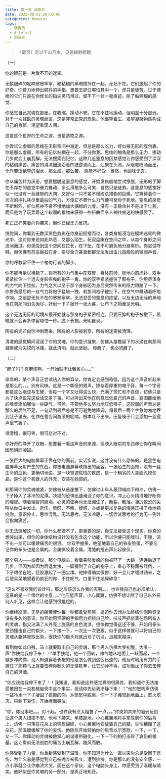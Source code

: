 ```yaml
---
title: 第一章 调查员
date: 2023-09-02 20:00:00
categories: Remains
tags:
  - 调查员
  - Artefact
  - 创造者
---
```


<!-- # 第一章 调查员 -->

> （扉页）走过千山万水，见遍螭魅魍魉

<!-- more -->

（一）

你的眼前是一片散不开的迷雾。

无数细碎的呢喃窸窸窣窣，和粘稠的黑暗搅拌在一起，无处不在。它们激起了你的好奇。你费力地伸出颤抖的手指，想要去抓住哪怕其中一个，却只是徒劳。过于缥缈的它们只是在你修长的指尖灵巧滑过，留不下一丝一毫痕迹，除了黏糊糊的感觉。

<!-- # 创造者意识刚刚恢复时也是一模一样的感觉 -->

你感觉自己灵魂在膨胀，在收缩，躁动不安。它在不住地躁动，但明显十分虚弱。对于一块残缺的灵魂而言，这是非常正常的现象。他渴望着生，渴望凝聚物质构成自己的身躯，渴望重现人间。

这是这个世界的生命之源，也是造物之源。

 <!-- # 创造者对 Remains 世界起源的暗示 -->

你尝试让虚弱的思维在无形空间中游走，但总是那么吃力，好似被无形的膜包裹。你是那么虚弱，所有的记忆粘稠在一起，不分你我。思维的触角是那么无力，挪动几步就会土崩瓦解。无法搜索到记忆。这种几近窒息的囚禁感觉让你感受到了深深的粘稠痛苦。痛苦的涓涓细流沿着四肢逆流而上，汇聚在头颅，从眼眶喷涌而出，化作苦涩绝望的泪水，那么咸，那么苦。
感觉不好受，当然，也回味无穷。

你从痛苦转为厌恶，想要摆脱这窒息的感觉，开始发疯般地尝试挣脱，无形的手脚在不存在的虚空中奋力舞动，多么滑稽多么可笑，自然只是徒劳。这窒息的感觉好似一张没有一丝缝隙的大网，又好似一只不紧不慢绞杀猎物的巨蟒。它等待着你一次次的挣扎耗尽里最后的气力，方便它不费什么力气便可至你于死地。窒息的感觉不断剧烈，好似死神不紧不慢地加大捆绑的力度。没有一击毙命并不是出于仁慈，而只是为了玩弄着这个软弱的猎物来获得一些扭曲但令人神往痴迷的快感罢了。

死亡正狞笑着向你袭来，但你已经无力反抗。

恍惚间，你看到无数深黑色剪影在你身前摇摆而过，各类身躯浸泡在模糊迷软的微光中，这对你来说如此熟悉，又那么陌生。死寂盘踞在空间之中，从每个身影之间流淌而过。你感受到这个空间在拉长，在下坠，在不可避免地分崩离析。你尝试呼喊，但仿佛有前进磐石在身，拼尽全力甚至都都无法发出虫儿振翅般的微弱声音。

<!-- # ‘你’的灵魂本来就源自 Artefact(更确切的说是‘我’的)，自然具有模糊的记忆 -->

你的呼救留不住一个匆匆行者的脚步。

你不能再坐以待毙了。将所有的力气集中在双臂，身体前倾，猛地向前虎扑，双手紧紧扯住一个远去身影摇曳的袍子一角。你的双手紧紧握住了那袍子，你用尽浑身的力气向下拉扯，力气之大以至于那个身影因为身后突然传来的阻力踉跄了一下。你拼劲最后的一丝气力将袍子猛地一拽，刹那间袍子被扯下，在空气中舞动着呼啦作响。之前那无处不在的窸窸窣窣，无法忍受的窒息和绝望，以及无边无际的黑暗也在刹那间消失殆尽，好似一下子掀开一张大幕，让布下之物重见光明。

这个无边无际的幻境从最开始就与那身袍子紧密相连。只要压抑的袍子被撤下，黑暗就不会再多停留哪怕一秒。脱下长袍，光明自现。

所有的光芒向你冲刺而来，所有的人影被刺穿，所有的迷雾被清理。

<!-- # 这个穿着袍子的身影可以理解为为 Artefact，因为可以说他受困于自己创造的痛苦之中。Artefact 的形象设计是穿着教袍的，暗示着拘束和压抑 -->

清澈的感觉瞬间浸润了你的灵魂。你的意识凝聚，仿佛从屋檐留下的水滴在刹那间凝聚成为尖锐的冰锥，就此清明，就此坚挺。
你醒了，也必须醒了。

（二）

“醒了吗？真麻烦啊，一开始就不让我省心。。。”

<!-- # ‘你’在开头时趁 Deffy 袭击天堂总部逃出了 Artefact 的实验室。  -->

<!-- # 电脑天使——Artefact 出场 -->

痒痒的，某个声音正尝试钻入你的耳朵。你肯定会感到奇怪，因为这个声音听起来是那么的。。。别有风味。这是一个嘶哑的男声，掺杂着厚重的电子音，每一个字音都是这么艰涩与生硬，但每一个字又吐得这么快，充满了慌忙和不自信，仿佛只是为了快点说完这些话交差了事。可以听出来他在刻意压低自己的声音，妄图能给他的嗓音添加哪怕一些硬气。可怜，不管他多么努力地压低嗓子，这软弱的声音总是那么的后气不足，一句话到最后总是不可避免地降调，将最后一两个字急匆匆地吞到肚子里去，化作在唇齿间游荡的呢喃，根本吐不出来。压低嗓子只会添加一丝瓮声瓮气罢了。

很滑稽，很可笑，很可悲对不对。

你好奇的睁开了双眼，想要看一看这声音的来源，但映入眼帘的东西却让你在瞬间因恐惧而凝固。

一张巨大的电脑屏幕正靠在你的面前。实话实说，这并没有什么恐怖的。是黑色电脑屏幕反射产生的东西，你被电脑屏幕映照出的面容。一张陌生的面颊，没有一丝生命的血色，更确切地说，是一块锈迹斑斑的铁皮，是一个粗劣的人类面孔模仿品，是你这个机器人的外壳，安装在脸部的。

<!-- # 创造者的打趣 -->

刹那间你的灵魂缩紧，仿佛被从悬崖推下，仿佛过山车从最顶端向下俯冲，仿佛一下子掉入了冰冷的泥潭。决堤的恐惧迅速淹没了你的意识，冲上心头精准地拧断你的理智。随着理智的崩塌，心灵的弦再也无法绷住了，断裂，散落。凄厉惊恐的尖叫从你口中发出。悲伤，愤怒，不解，疑惑，亦或是更加复杂的情感正拼了命地抓挠你。意识停止，思维混乱。无法思考，无法冷静，一切尝试思考的行为无一例外会指向痛苦。

你无法理解这一切，你什么都做不了，更重要的是，你无法接受这个现实。你真的想哭出来，但你的身体结构设计没有包含这个功能，所以你便只能嚎叫，干嚎，流不出一丝可以缓建痛苦的眼泪。 你双手握拳，绝望地着自己的铁皮脸蛋，不要忘记你的拳头也是金属的。金属撕咬着金属，清脆的撞击声此起彼伏。

<!-- # 创造者生前左眼失明时也是这个反应 -->

那个男人——或者说，那个电脑头，看着突然发疯的你被吓了一大跳，连连后退了几步，但因为却因为后退太快，一脚猜到了自己的袍子上，重心不稳而被绊倒，一下子蹲坐在地，屁股激起了一圈尘埃。他摔得确实很惨，好一会儿才缓过劲来，之后便呆呆地望着仍疯狂的你，不住叹气，口里不住地碎碎念：

“这么不喜欢我的设计吗，那之后该怎么办我的天啊。。。也许我自己也必须承认，这真的是一个很烂的主意。。。”他压低声音，小心翼翼，仿佛不想让除了自己以外任何人听见，这样会让他感到很尴尬的。

<!-- # 又是一个暗示。Artefact 认为创造者不知道他的计划，所以才说话时‘害怕被别人听见’，实际上创造者很清楚他的心思 -->

你继续崩溃。无尽的痛苦使你每一秒都备受煎熬，逼迫你去想办法终结你刚刚恢复没有多久的意识。你开始用坚硬的手指用力抓挠自己脸，吱吱声抓挠着在场所有人的灵魂，指尖沾满了从外壳上脱落的白色油漆。很快你觉得这还不够，开始用拳头使劲撞击自己的额头，一下接一下，一次比一次更狠，似乎这样做就可以将自己的灵魂从躯体里取出来，很快你的额头处就出现了坑洼，且越来越深。

<!-- # 地狱笑话，angelbot 的灵魂存放位置就在额头处。 -->

看到你如此自残，马上就要取出自己的灵魂，那个男人仿佛大梦初醒，大吼一声“你快给我停下来！！”单手扶地，他一个回转，帅气地从地面上一跃而起，一个健步冲向你，没人知道穿着长袍的他是怎么做到这么迅速的。他及时地用有力的手握住了那颗马上就要击碎你额头的无情铁拳，让它动弹不得，成功阻止了你去击碎自己的灵魂。

<!-- # Artefact 的强大和懦弱都是他不可分割的一部分 -->

“你应该给我停下来了！！我知道，我知道这种感觉真的很痛苦，我知道你无法接受被困在一具机械躯壳中这个事实，但请你先给我冷静下来！！”他的怒吼声仿佛一盆冷水一下子凝固了疯癫的你。从愤怒中脱离，你一下子瘫软到地面上，怒火熄灭，只剩下哀伤，开始掩面哭泣。

“你，你没事吧。。。对不起，也许我有点太粗鲁了一点。。。”你突如其来的脆弱反倒让这个男人扭捏不安。他弓下腰来。单膝跪地，小心翼翼地将手掌放到你的后背上，仿佛一只落在花朵上的轻盈蝴蝶，小心翼翼地安放着自己的腿，生怕糟蹋了这朵花。那温暖缓解了你的哀伤。他随后开始轻拍你的后背以示宽慰，一下，一下，又一下。你躁动的灵魂被他掌心的温暖所融化，一下一下的拍打击碎了哀伤的根基，这让看似无法战胜的痛苦土崩瓦解，随风而散。

<!-- # 在 Artefact 生前，冰箱就是这么安慰他的，他学过来了。 -->

你感受到了力量，你重新感受到了温暖。你不知道为什么一直以来你总是受困于悲伤，为什么总是感觉到自己被抛弃被孤立，遭到排挤。你是那么的没有安全感，一点小事就会让你崩溃大哭。而在这个家伙，这个电脑头身上，你感受到了温暖与踏实。他好似是你灵魂的另一部分，是真正地知音。

<!-- # 灵魂另一半（字面意思） -->
